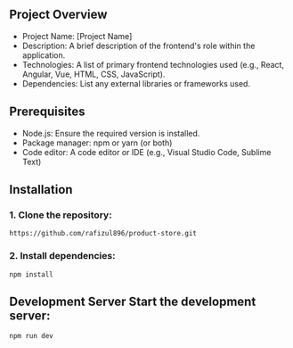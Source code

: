 ## Project Overview
* Project Name: [Project Name]
* Description: A brief description of the frontend's role within the application.
* Technologies: A list of primary frontend technologies used (e.g., React, Angular, Vue, HTML, CSS, JavaScript).
* Dependencies: List any external libraries or frameworks used.
## Prerequisites
* Node.js: Ensure the required version is installed.
* Package manager: npm or yarn (or both)
* Code editor: A code editor or IDE (e.g., Visual Studio Code, Sublime Text)

## Installation
   ### 1. Clone the repository:
    https://github.com/rafizul896/product-store.git
   ### 2. Install dependencies:
    npm install

## Development Server Start the development server:
    npm run dev